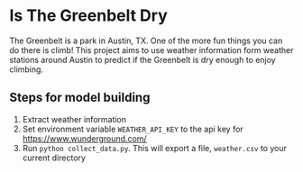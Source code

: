 # Is The Greenbelt Dry

The Greenbelt is a park in Austin, TX. One of the more fun things you can do there is climb! This project aims to use weather information form weather stations around Austin to predict if the Greenbelt is dry enough to enjoy climbing.

## Steps for model building

1. Extract weather information
  1. Set environment variable `WEATHER_API_KEY` to the api key for https://www.wunderground.com/
  1. Run `python collect_data.py`. This will export a file, `weather.csv` to your current directory
